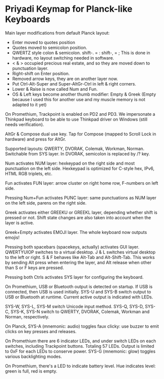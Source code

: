 Priyadi Keymap for Planck-like Keyboards
========================================

Main layer modifications from default Planck layout:

* Enter moved to quotes position
* Quotes moved to semicolon position.
* QWERTZ style colon & semicolon. shift-. = :  shift-, = ;  This is done in hardware, no layout switching needed in software.
* < & > occupied precious real estate, and so they are moved down to punctuation layer.
* Right-shift on Enter position.
* Removed arrow keys, they are on another layer now.
* Put Ctrl-Alt-Super and Super-AltGr-Ctrl in left & right corners.
* Lower & Raise is now called Num and Fun.
* OS & Left keys become another thumb modifier: Empty & Greek (Empty because I used this for another use and my muscle memory is not adapted to it yet)

On Promethium, Trackpoint is enabled on PD2 and PD3. We impersonate a Thinkpad keyboard to be able to use Thinkpad driver on Windows (still needs verification).

AltGr & Compose dual use key. Tap for Compose (mapped to Scroll Lock in hardware) and press for AltGr.

Supported layouts: QWERTY, DVORAK, Colemak, Workman, Norman. Switchable from SYS layer. In DVORAK, semicolon is replaced by /? key.

Num activates NUM layer: hexkeypad on the right side and most punctuation on the left side. Hexkeypad is optimized for C-style hex, IPv6, HTML RGB triplets, etc.

Fun activates FUN layer: arrow cluster on right home row, F-numbers on left side.

Pressing Num+Fun activates PUNC layer: same punctuations as NUM layer on the left side, parens on the right side.

Greek activates either GREEKU or GREEKL layer, depending whether shift is pressed or not. Shift state changes are also taken into account when the layer is active.

Greek+Empty activates EMOJI layer. The whole keyboard now outputs emojis!

Pressing both spacebars (spacekeys, actually) activates GUI layer. QWERTYUIOP switches to a virtual desktop. J & L switches virtual desktop to the left or right. S & F behaves like Alt-Tab and Alt-Shift-Tab. This works by sending Alt press when entering the layer, and Alt release when other than S or F keys are pressed.

Pressing both Ctrls activates SYS layer for configuring the keyboard.

On Promethium, USB or Bluetooth output is detected on startup. If USB is connected, then USB is used initially. SYS-U and SYS-B switch output to USB or Bluetooth at runtime. Current active output is indicated with LEDs.

SYS-W, SYS-L, SYS-M switch Unicode input method. SYS-Q, SYS-D, SYS-C, SYS-K, SYS-N switch to QWERTY, DVORAK, Colemak, Workman and Norman, respectively.

On Planck, SYS-A (mnemonic: audio) toggles faux clicky: use buzzer to emit clicks on key presses and releases.

On Promethium there are 6 indicator LEDs, and under switch LEDs on each switches, including Trackpoint buttons. Totaling 57 LEDs. Output is limited to 0xF for each LEDs to conserve power. SYS-G (mnemonic: glow) toggles various backlighting modes.

On Promethium, there's a LED to indicate battery level. Hue indicates level: green is full, red is empty.